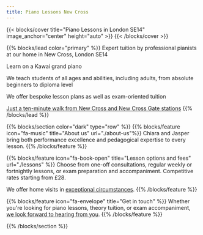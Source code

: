 ```yaml
---
title: Piano Lessons New Cross
---
```


{{< blocks/cover title="Piano Lessons in London SE14" image_anchor="center" height="auto" >}}
{{< /blocks/cover >}}


{{% blocks/lead color="primary" %}}
<i class="fa-solid fa-graduation-cap"></i> Expert tuition by professional pianists at our home in New Cross, London SE14

<i class="fa-solid fa-music"></i> Learn on a Kawai grand piano

<i class="fa-solid fa-people-group"></i> We teach students of all ages and abilities, including adults, from absolute beginners to diploma level

<i class="fa-solid fa-web-awesome"></i> We offer bespoke lesson plans as well as exam-oriented tuition

<i class="fa-solid fa-location-dot"></i> <a href="https://maps.app.goo.gl/t3pGWQa1wtYfYhnL6"> Just a ten-minute walk from New Cross and New Cross Gate stations</a>
{{% /blocks/lead %}}


{{% blocks/section color="dark" type="row" %}}
{{% blocks/feature icon="fa-music" title="About us" url="./about-us"%}}
Chiara and Jasper bring both performance excellence and pedagogical expertise to every lesson.
{{% /blocks/feature %}}


{{% blocks/feature icon="fa-book-open" title="Lesson options and fees" url="./lessons" %}}
Choose from one-off consultations, regular weekly or fortnightly lessons, or exam preparation and accompaniment. Competitive rates starting from £28.

We offer home visits in [exceptional circumstances](./terms-conditions/#1-lesson-format-and-location).
{{% /blocks/feature %}}


{{% blocks/feature icon="fa-envelope" title="Get in touch" %}}
Whether you're looking for piano lessons, theory tuition, or exam accompaniment, [we look forward to hearing from you](./contact).
{{% /blocks/feature %}}

{{% /blocks/section %}}